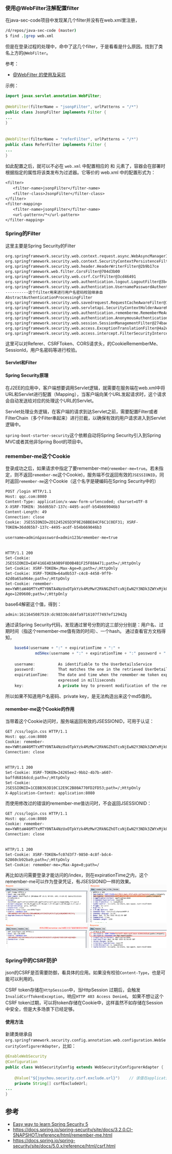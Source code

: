 ### 使用@WebFilter注解配置filter
在java-sec-code项目中发现某几个filter并没有在web.xml里注册，
```bash
/d/repos/java-sec-code (master)
$ find .|grep web.xml


```
但是在登录过程的处理中，命中了这几个filter，于是看看是什么原因。找到了类名上方的`@WebFilter`。

参考：
- [@WebFilter 的使用及采坑](https://www.cnblogs.com/muxi0407/p/11950627.html)

示例：
```java
import javax.servlet.annotation.WebFilter;

@WebFilter(filterName = "jsonpFilter", urlPatterns = "/*")
public class JsonpFilter implements Filter {
...
}


@WebFilter(filterName = "referFilter", urlPatterns = "/*")
public class ReferFilter implements Filter {
...
}
```


如此配置之后，就可以不必在 `web.xml` 中配置相应的 <filter> 和 <filter-mapping> 元素了，容器会在部署时根据指定的属性将该类发布为过滤器。它等价的 web.xml 中的配置形式为：
```
<filter> 
　　<filter-name>jsonpFilter</filter-name> 
　　<filter-class>JsonpFilter</filter-class> 
</filter> 
<filter-mapping> 
　　<filter-name>jsonpFilter</filter-name> 
　　<url-pattern>/*</url-pattern>
</filter-mapping>
```

### Spring的Filter
这里主要是Spring Security的Filter
```
org.springframework.security.web.context.request.async.WebAsyncManagerIntegrationFilter@7ab33ca8
org.springframework.security.web.context.SecurityContextPersistenceFilter@1d3d76b4
org.springframework.security.web.header.HeaderWriterFilter@2b9b17ce
org.springframework.web.filter.CorsFilter@704d3b00
org.springframework.security.web.csrf.CsrfFilter@3cd46491
org.springframework.security.web.authentication.logout.LogoutFilter@3b4bd341
org.springframework.security.web.authentication.UsernamePasswordAuthenticationFilter@75ed7512-----------这个filter用来进行用户名密码校验继承自AbstractAuthenticationProcessingFilter
org.springframework.security.web.savedrequest.RequestCacheAwareFilter@15d88c10
org.springframework.security.web.servletapi.SecurityContextHolderAwareRequestFilter@6d8b7ea9
org.springframework.security.web.authentication.rememberme.RememberMeAuthenticationFilter@33ebe4f0
org.springframework.security.web.authentication.AnonymousAuthenticationFilter@21e484b
org.springframework.security.web.session.SessionManagementFilter@274bae2c
org.springframework.security.web.access.ExceptionTranslationFilter@4a2e1e52
org.springframework.security.web.access.intercept.FilterSecurityInterceptor@5fd18419
```

这里可以对Referer、CSRFToken、CORS请求头，的CookieRememberMe、SessionId，用户名密码等进行校验。


#### Servlet和Filter



#### Spring Security原理
在J2EE的应用中，客户端想要调用Servlet逻辑，就需要在服务端在web.xml中将URL和Servlet进行配置（Mapping），当客户端向某个URL发起请求时，这个请求会自动发送给对应的处理这个URL的Servlet。

Servlet处理业务逻辑，在客户端的请求到达Servlet之前，需要配置Filter或者FilterChain（多个Filter串起来）进行拦截，以确保有效的用户请求进入到Servlet逻辑中。

`spring-boot-starter-security`这个依赖自动将Spring Security引入到Spring MVC或者其他非Spring Boot的项目中。

### remember-me这个Cookie
登录成功之后，如果请求中指定了要remember-me(`remember-me=true`。若未指定，则不返回`remember-me`这个Cookie)，服务端不仅返回有效的`JSESSIONID`，同时返回`remember-me`这个Cookie（这个名字是硬编码在Spring Security中的）
```http
POST /login HTTP/1.1
Host: qqc.com:8080
Content-Type: application/x-www-form-urlencoded; charset=UTF-8
X-XSRF-TOKEN: 36dd65b7-137c-4495-acdf-b54b669046b3
Content-Length: 49
Connection: close
Cookie: JSESSIONID=2D1245265D3F9E26BBE84CF6C1C0EF31; XSRF-TOKEN=36dd65b7-137c-4495-acdf-b54b669046b3

username=admin&password=admin123&remember-me=true


HTTP/1.1 200 
Set-Cookie: JSESSIONID=EAF416E4D3A9B9F8D0B4B1F25F88A471;path=/;HttpOnly
Set-Cookie: XSRF-TOKEN=;Max-Age=0;path=/;HttpOnly
Set-Cookie: XSRF-TOKEN=64a0b537-c4c8-4458-9ff9-42d0a65a964e;path=/;HttpOnly
Set-Cookie: remember-me=YWRtaW46MTYxMTY0NTA4NzUxOTpkYzk4MzMwY2RkNGZhOTcxNjEwN2Y3NDk3ZWYxMjk0Zg;Max-Age=1209600;path=/;HttpOnly
```

base64解密这个值，得到：
```
admin:1611645087519:dc98330cdd4fa9716107f7497ef1294Zg
```
通过读Spring Security代码，发现通过冒号分割的这三部分分别是：用户名、过期时间（指这个remember-me值有效的时间）、一个hash。
通过查看官方文档得知，
```java
    base64(username + ":" + expirationTime + ":" +
             md5Hex(username + ":" + expirationTime + ":" password + ":" + key))
             
    username:          As identifiable to the UserDetailsService
    password:          That matches the one in the retrieved UserDetails
    expirationTime:    The date and time when the remember-me token expires,
                       expressed in milliseconds
    key:               A private key to prevent modification of the remember-me token
```
所以如果不知道用户名密码、private key，是无法构造出来这个md5值的。

#### remember-me这个Cookie的作用
当带着这个Cookie访问时，服务端返回有效的JSESSIONID，可用于认证：
```http
GET /css/login.css HTTP/1.1
Host: qqc.com:8080
Cookie: remember-me=YWRtaW46MTYxMTY0NTA4NzUxOTpkYzk4MzMwY2RkNGZhOTcxNjEwN2Y3NDk3ZWYxMjk0Zg
Connection: close


HTTP/1.1 200 
Set-Cookie: XSRF-TOKEN=24265ee2-9bb2-4b7b-a607-baffd6816dcd;path=/;HttpOnly
Set-Cookie: JSESSIONID=1CEBB363D10C12E9C2B80A770FD2FD53;path=/;HttpOnly
X-Application-Context: application:8080
```
而使用修改过的错误的remember-me值访问时，不会返回JSESSIONID：
```
GET /css/login.css HTTP/1.1
Host: qqc.com:8080
Cookie: remember-me=YWRtaW46MTYxMTY0NTA4NzUxOTpkYzk4MzMwY2RkNGZhOTcxNjEwN2Y3NDk3ZWYxMjk0WjE=
Connection: close


HTTP/1.1 200 
Set-Cookie: XSRF-TOKEN=fc07d3f7-9850-4c8f-bdc4-62860cb92ba9;path=/;HttpOnly
Set-Cookie: remember-me=;Max-Age=0;path=/
```
再比如访问需要登录才能访问的/index，则在expirationTime之内，这个remember-me可以作为登录凭证，有JSESSIONID一样的效果。
![](imgs/微信图片_20210112171514.png)
![](imgs/微信图片_20210112171531.png)


### Spring中的CSRF防护
json的CSRF是否需要防御，看具体的应用。如果没有校验`Content-Type`，也是可能可以利用的。

CSRF token存储在`HttpSession`中，当HttpSession 过期后，会触发`InvalidCsrfTokenException`，响应`HTTP 403 Access Denied`。
如果不想让这个CSRF token过期，可以将token存储在Cookie中，这样虽然不如存储在Session中安全，但是大多场景下已经足够。

#### 使用方法
新建类继承自`org.springframework.security.config.annotation.web.configuration.WebSecurityConfigurerAdapter`，比如：
```java
@EnableWebSecurity
@Configuration
public class WebSecurityConfig extends WebSecurityConfigurerAdapter {

    @Value("${joychou.security.csrf.exclude.url}")    // 该值在application.properties中配置
    private String[] csrfExcludeUrl;
...
}
```

## 参考
- [Easy way to learn Spring Security 5](https://medium.com/@satyakm.dev/understanding-spring-security-internals-with-code-walkthrough-850d5749252c)
- https://docs.spring.io/spring-security/site/docs/3.2.0.CI-SNAPSHOT/reference/html/remember-me.html
- https://docs.spring.io/spring-security/site/docs/5.0.x/reference/html/csrf.html
